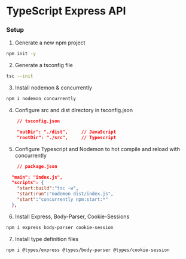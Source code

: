 # TypeScript Express API

### Setup
1. Generate a new npm project
```bash
npm init -y
```
2. Generate a tsconfig file
```bash
tsc --init
```
3. Install nodemon & concurrently
```bash
npm i nodemon concurrently
```
4. Configure src and dist directory in tsconfig.json
```json
    // tsconfig.json

    "outDir": "./dist",     // JavaScript
    "rootDir": "./src",     // Typescript
```
5. Configure Typescript and Nodemon to hot compile and reload with concurrently
```json
    // package.json

  "main": "index.js",
  "scripts": {
    "start:build":"tsc -w",
    "start:run":"nodemon dist/index.js",
    "start":"concurrently npm:start:*"
  },
```
6. Install Express, Body-Parser, Cookie-Sessions
```bash
npm i express body-parser cookie-session
```
7. Install type definition files
```bash
npm i @types/express @types/body-parser @types/cookie-session
```